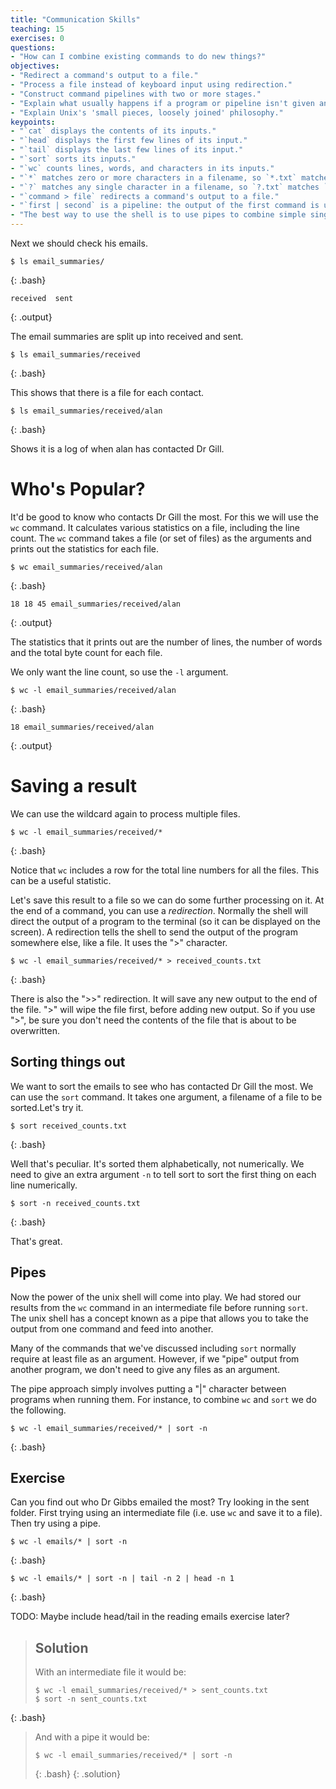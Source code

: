 ```yaml
---
title: "Communication Skills"
teaching: 15
exercises: 0
questions:
- "How can I combine existing commands to do new things?"
objectives:
- "Redirect a command's output to a file."
- "Process a file instead of keyboard input using redirection."
- "Construct command pipelines with two or more stages."
- "Explain what usually happens if a program or pipeline isn't given any input to process."
- "Explain Unix's 'small pieces, loosely joined' philosophy."
keypoints:
- "`cat` displays the contents of its inputs."
- "`head` displays the first few lines of its input."
- "`tail` displays the last few lines of its input."
- "`sort` sorts its inputs."
- "`wc` counts lines, words, and characters in its inputs."
- "`*` matches zero or more characters in a filename, so `*.txt` matches all files ending in `.txt`."
- "`?` matches any single character in a filename, so `?.txt` matches `a.txt` but not `any.txt`."
- "`command > file` redirects a command's output to a file."
- "`first | second` is a pipeline: the output of the first command is used as the input to the second."
- "The best way to use the shell is to use pipes to combine simple single-purpose programs (filters)."
---
```


Next we should check his emails.

~~~
$ ls email_summaries/
~~~
{: .bash}

~~~
received  sent
~~~
{: .output}

The email summaries are split up into received and sent.

~~~
$ ls email_summaries/received
~~~
{: .bash}

This shows that there is a file for each contact.

~~~
$ ls email_summaries/received/alan
~~~
{: .bash}

Shows it is a log of when alan has contacted Dr Gill.

# Who's Popular?

It'd be good to know who contacts Dr Gill the most. For this we will use the `wc` command. It calculates various statistics on a file, including the line count. The `wc` command takes a file (or set of files) as the arguments and prints out the statistics for each file.

~~~
$ wc email_summaries/received/alan
~~~
{: .bash}

~~~
18 18 45 email_summaries/received/alan
~~~
{: .output}

The statistics that it prints out are the number of lines, the number of words and the total byte count for each file.

We only want the line count, so use the `-l` argument.

~~~
$ wc -l email_summaries/received/alan
~~~
{: .bash}

~~~
18 email_summaries/received/alan
~~~
{: .output}

# Saving a result

We can use the wildcard again to process multiple files.

~~~
$ wc -l email_summaries/received/*
~~~
{: .bash}

Notice that `wc` includes a row for the total line numbers for all the files. This can be a useful statistic.

Let's save this result to a file so we can do some further processing on it. At the end of a command, you can use a *redirection*. Normally the shell will direct the output of a program to the terminal (so it can be displayed on the screen). A redirection tells the shell to send the output of the program somewhere else, like a file. It uses the ">" character.

~~~
$ wc -l email_summaries/received/* > received_counts.txt
~~~
{: .bash}

There is also the ">>" redirection. It will save any new output to the end of the file. ">" will wipe the file first, before adding new output. So if you use ">", be sure you don't need the contents of the file that is about to be overwritten.

## Sorting things out

We want to sort the emails to see who has contacted Dr Gill the most. We can use the `sort` command. It takes one argument, a filename of a file to be sorted.Let's try it.

~~~
$ sort received_counts.txt
~~~
{: .bash}

Well that's peculiar. It's sorted them alphabetically, not numerically. We need to give an extra argument `-n` to tell sort to sort the first thing on each line numerically.

~~~
$ sort -n received_counts.txt
~~~
{: .bash}

That's great.

## Pipes

Now the power of the unix shell will come into play. We had stored our results from the `wc` command in an intermediate file before running `sort`. The unix shell has a concept known as a pipe that allows you to take the output from one command and feed into another.

Many of the commands that we've discussed including `sort` normally require at least file as an argument. However, if we "pipe" output from another program, we don't need to give any files as an argument.

The pipe approach simply involves putting a "|" character between programs when running them. For instance, to combine `wc` and `sort` we do the following.

~~~
$ wc -l email_summaries/received/* | sort -n
~~~
{: .bash}

## Exercise

Can you find out who Dr Gibbs emailed the most? Try looking in the sent folder. First trying using an intermediate file (i.e. use `wc` and save it to a file). Then try using a pipe.

~~~
$ wc -l emails/* | sort -n
~~~
{: .bash}

~~~
$ wc -l emails/* | sort -n | tail -n 2 | head -n 1
~~~
{: .bash}

TODO: Maybe include head/tail in the reading emails exercise later?

> ## Solution
>
> With an intermediate file it would be:
> ~~~
> $ wc -l email_summaries/received/* > sent_counts.txt
> $ sort -n sent_counts.txt
> ~~~
{: .bash}
>
> And with a pipe it would be:
>
> ~~~
> $ wc -l email_summaries/received/* | sort -n
> ~~~
> {: .bash}
{: .solution}



